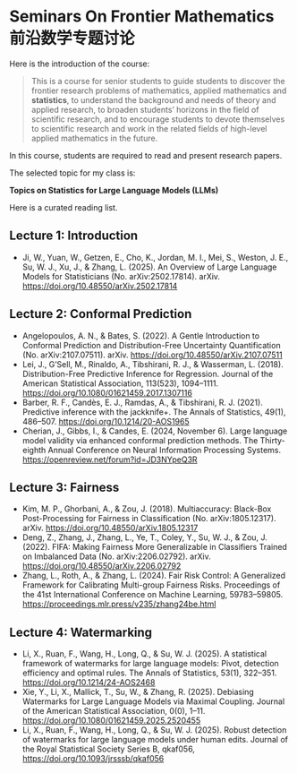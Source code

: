 # Seminars On Frontier Mathematics 前沿数学专题讨论


Here is the introduction of the course:

> This is a course for senior students to guide students to discover the frontier research problems of mathematics, applied mathematics and **statistics**, to understand the background and needs of theory and applied research, to broaden students’ horizons in the field of scientific research, and to encourage students to devote themselves to scientific research and work in the related fields of high-level applied mathematics in the future.

In this course, students are required to read and present research papers. 

The selected topic for my class is:

**Topics on Statistics for Large Language Models (LLMs)**

Here is a curated reading list.

## Lecture 1: Introduction

- Ji, W., Yuan, W., Getzen, E., Cho, K., Jordan, M. I., Mei, S., Weston, J. E., Su, W. J., Xu, J., & Zhang, L. (2025). An Overview of Large Language Models for Statisticians (No. arXiv:2502.17814). arXiv. https://doi.org/10.48550/arXiv.2502.17814

## Lecture 2: Conformal Prediction

- Angelopoulos, A. N., & Bates, S. (2022). A Gentle Introduction to Conformal Prediction and Distribution-Free Uncertainty Quantification (No. arXiv:2107.07511). arXiv. https://doi.org/10.48550/arXiv.2107.07511
- Lei, J., G’Sell, M., Rinaldo, A., Tibshirani, R. J., & Wasserman, L. (2018). Distribution-Free Predictive Inference for Regression. Journal of the American Statistical Association, 113(523), 1094–1111. https://doi.org/10.1080/01621459.2017.1307116
- Barber, R. F., Candès, E. J., Ramdas, A., & Tibshirani, R. J. (2021). Predictive inference with the jackknife+. The Annals of Statistics, 49(1), 486–507. https://doi.org/10.1214/20-AOS1965
- Cherian, J., Gibbs, I., & Candes, E. (2024, November 6). Large language model validity via enhanced conformal prediction methods. The Thirty-eighth Annual Conference on Neural Information Processing Systems. https://openreview.net/forum?id=JD3NYpeQ3R

## Lecture 3: Fairness

- Kim, M. P., Ghorbani, A., & Zou, J. (2018). Multiaccuracy: Black-Box Post-Processing for Fairness in Classification (No. arXiv:1805.12317). arXiv. https://doi.org/10.48550/arXiv.1805.12317
- Deng, Z., Zhang, J., Zhang, L., Ye, T., Coley, Y., Su, W. J., & Zou, J. (2022). FIFA: Making Fairness More Generalizable in Classifiers Trained on Imbalanced Data (No. arXiv:2206.02792). arXiv. https://doi.org/10.48550/arXiv.2206.02792
- Zhang, L., Roth, A., & Zhang, L. (2024). Fair Risk Control: A Generalized Framework for Calibrating Multi-group Fairness Risks. Proceedings of the 41st International Conference on Machine Learning, 59783–59805. https://proceedings.mlr.press/v235/zhang24be.html

## Lecture 4: Watermarking

- Li, X., Ruan, F., Wang, H., Long, Q., & Su, W. J. (2025). A statistical framework of watermarks for large language models: Pivot, detection efficiency and optimal rules. The Annals of Statistics, 53(1), 322–351. https://doi.org/10.1214/24-AOS2468
- Xie, Y., Li, X., Mallick, T., Su, W., & Zhang, R. (2025). Debiasing Watermarks for Large Language Models via Maximal Coupling. Journal of the American Statistical Association, 0(0), 1–11. https://doi.org/10.1080/01621459.2025.2520455
- Li, X., Ruan, F., Wang, H., Long, Q., & Su, W. J. (2025). Robust detection of watermarks for large language models under human edits. Journal of the Royal Statistical Society Series B, qkaf056, https://doi.org/10.1093/jrsssb/qkaf056
